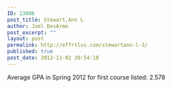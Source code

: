 ```yaml
---
ID: 13096
post_title: Stewart,Ann L
author: Joel DesArmo
post_excerpt: ""
layout: post
permalink: http://effrtlss.com/stewartann-l-3/
published: true
post_date: 2012-11-02 20:54:18
---
```

<p>Average GPA in Spring 2012 for first course listed: 2.578</p>